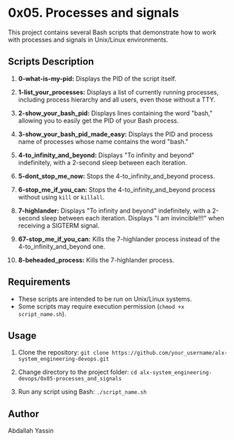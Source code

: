 # 0x05. Processes and signals

This project contains several Bash scripts that demonstrate how to work with processes and signals in Unix/Linux environments.

## Scripts Description

1. **0-what-is-my-pid:** Displays the PID of the script itself.

2. **1-list_your_processes:** Displays a list of currently running processes, including process hierarchy and all users, even those without a TTY.

3. **2-show_your_bash_pid:** Displays lines containing the word "bash," allowing you to easily get the PID of your Bash process.

4. **3-show_your_bash_pid_made_easy:** Displays the PID and process name of processes whose name contains the word "bash."

5. **4-to_infinity_and_beyond:** Displays "To infinity and beyond" indefinitely, with a 2-second sleep between each iteration.

6. **5-dont_stop_me_now:** Stops the 4-to_infinity_and_beyond process.

7. **6-stop_me_if_you_can:** Stops the 4-to_infinity_and_beyond process without using `kill` or `killall`.

8. **7-highlander:** Displays "To infinity and beyond" indefinitely, with a 2-second sleep between each iteration. Displays "I am invincible!!!" when receiving a SIGTERM signal.

9. **67-stop_me_if_you_can:** Kills the 7-highlander process instead of the 4-to_infinity_and_beyond one.

10. **8-beheaded_process:** Kills the 7-highlander process.

## Requirements

- These scripts are intended to be run on Unix/Linux systems.
- Some scripts may require execution permission (`chmod +x script_name.sh`).

## Usage

1. Clone the repository:
```git clone https://github.com/your_username/alx-system_engineering-devops.git```

2. Change directory to the project folder:
```cd alx-system_engineering-devops/0x05-processes_and_signals```

3. Run any script using Bash:
```./script_name.sh```

## Author

Abdallah Yassin
